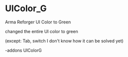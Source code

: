 # UIColor_G
Arma Reforger UI Color to Green

changed the entire UI color to green

 (except: Tab, switch
 I don't know how it can be solved yet) 
 
 -addons UIColorG
